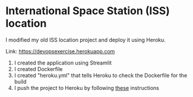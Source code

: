 # International Space Station (ISS) location

I modified my old ISS location project and deploy it using Heroku.

Link: https://devopsexercise.herokuapp.com

1. I created the application using Streamlit
2. I created Dockerfile
3. I created "heroku.yml" that tells Heroku to check the Dockerfile for the build
4. I push the project to Heroku by following [these](https://devcenter.heroku.com/articles/build-docker-images-heroku-yml) instructions

